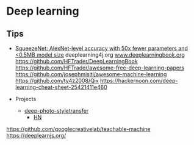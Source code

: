 # Deep learning

## Tips

* [SqueezeNet: AlexNet-level accuracy with 50x fewer parameters and <0.5MB model size](https://arxiv.org/abs/1602.07360)
deeplearning4j.org
www.deeplearningbook.org
https://github.com/HFTrader/DeepLearningBook
https://github.com/HFTrader/awesome-free-deep-learning-papers
https://github.com/josephmisiti/awesome-machine-learning
https://github.com/ty4z2008/Qix
https://hackernoon.com/deep-learning-cheat-sheet-25421411e460


* Projects
  * [deep-photo-styletransfer](https://github.com/luanfujun/deep-photo-styletransfer)
    * [HN](https://news.ycombinator.com/item?id=13958366)


https://github.com/googlecreativelab/teachable-machine
https://deeplearnjs.org/
